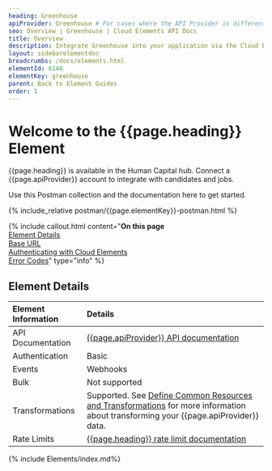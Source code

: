 ```yaml
---
heading: Greenhouse
apiProvider: Greenhouse # For cases where the API Provider is different than the element name. e;g;, ServiceNow vs. ServiceNow Oauth
seo: Overview | Greenhouse | Cloud Elements API Docs
title: Overview
description: Integrate Greenhouse into your application via the Cloud Elements APIs.
layout: sidebarelementdoc
breadcrumbs: /docs/elements.html
elementId: 6148
elementKey: greenhouse
parent: Back to Element Guides
order: 1
---
```


# Welcome to the {{page.heading}} Element

{{page.heading}} is available in the Human Capital hub. Connect a {{page.apiProvider}} account to integrate with candidates and jobs.

Use this Postman collection and the documentation here to get started.

<div>
{% include_relative postman/{{page.elementKey}}-postman.html %}
</div>


{% include callout.html content="<strong>On this page</strong></br><a href=#element-details>Element Details</a></br><a href=#base-url>Base URL</a></br><a href=#authenticating-with-cloud-elements>Authenticating with Cloud Elements</a></br><a href=#error-codes>Error Codes</a>" type="info" %}

## Element Details

| Element Information | Details     |
| :------------- | :------------- |
| API Documentation | [{{page.apiProvider}} API documentation](https://developers.greenhouse.io/harvest.html#introduction) |
| Authentication | Basic  |
| Events | Webhooks |
| Bulk | Not supported |
| Transformations | Supported. See [Define Common Resources and Transformations](https://docs.cloud-elements.com/home/common-object) for more information about transforming your {{page.apiProvider}} data.|
| Rate Limits | [{{page.heading}} rate limit documentation](https://developers.greenhouse.io/harvest.html#throttling)|

{% include Elements/index.md%}
